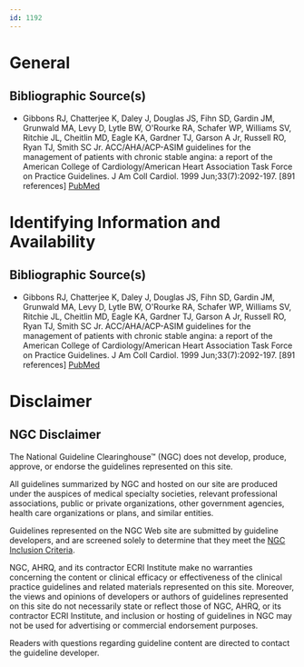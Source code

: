 ```yaml
---
id: 1192
---
```


# General

## Bibliographic Source(s)

- Gibbons RJ, Chatterjee K, Daley J, Douglas JS, Fihn SD, Gardin JM, Grunwald MA, Levy D, Lytle BW, O'Rourke RA, Schafer WP, Williams SV, Ritchie JL, Cheitlin MD, Eagle KA, Gardner TJ, Garson A Jr, Russell RO, Ryan TJ, Smith SC Jr. ACC/AHA/ACP-ASIM guidelines for the management of patients with chronic stable angina: a report of the American College of Cardiology/American Heart Association Task Force on Practice Guidelines. J Am Coll Cardiol. 1999 Jun;33(7):2092-197. [891 references] [ PubMed ](http://www.ncbi.nlm.nih.gov/entrez/query.fcgi?cmd=Retrieve&db=pubmed&dopt=Abstract&list_uids=10362225)

# Identifying Information and Availability

## Bibliographic Source(s)

- Gibbons RJ, Chatterjee K, Daley J, Douglas JS, Fihn SD, Gardin JM, Grunwald MA, Levy D, Lytle BW, O'Rourke RA, Schafer WP, Williams SV, Ritchie JL, Cheitlin MD, Eagle KA, Gardner TJ, Garson A Jr, Russell RO, Ryan TJ, Smith SC Jr. ACC/AHA/ACP-ASIM guidelines for the management of patients with chronic stable angina: a report of the American College of Cardiology/American Heart Association Task Force on Practice Guidelines. J Am Coll Cardiol. 1999 Jun;33(7):2092-197. [891 references] [ PubMed ](http://www.ncbi.nlm.nih.gov/entrez/query.fcgi?cmd=Retrieve&db=pubmed&dopt=Abstract&list_uids=10362225)

# Disclaimer

## NGC Disclaimer

The National Guideline Clearinghouse™ (NGC) does not develop, produce, approve, or endorse the guidelines represented on this site.

All guidelines summarized by NGC and hosted on our site are produced under the auspices of medical specialty societies, relevant professional associations, public or private organizations, other government agencies, health care organizations or plans, and similar entities.

Guidelines represented on the NGC Web site are submitted by guideline developers, and are screened solely to determine that they meet the [NGC Inclusion Criteria](/help-and-about/summaries/inclusion-criteria).

NGC, AHRQ, and its contractor ECRI Institute make no warranties concerning the content or clinical efficacy or effectiveness of the clinical practice guidelines and related materials represented on this site. Moreover, the views and opinions of developers or authors of guidelines represented on this site do not necessarily state or reflect those of NGC, AHRQ, or its contractor ECRI Institute, and inclusion or hosting of guidelines in NGC may not be used for advertising or commercial endorsement purposes.

Readers with questions regarding guideline content are directed to contact the guideline developer.

